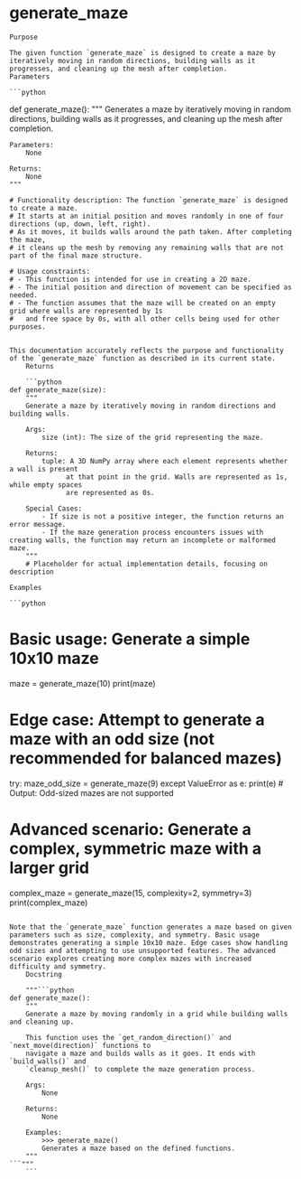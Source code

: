 # generate_maze

    Purpose

    The given function `generate_maze` is designed to create a maze by iteratively moving in random directions, building walls as it progresses, and cleaning up the mesh after completion.
    Parameters

    ```python
def generate_maze():
    """
    Generates a maze by iteratively moving in random directions,
    building walls as it progresses, and cleaning up the mesh after completion.

    Parameters:
        None

    Returns:
        None
    """

    # Functionality description: The function `generate_maze` is designed to create a maze.
    # It starts at an initial position and moves randomly in one of four directions (up, down, left, right).
    # As it moves, it builds walls around the path taken. After completing the maze,
    # it cleans up the mesh by removing any remaining walls that are not part of the final maze structure.

    # Usage constraints:
    # - This function is intended for use in creating a 2D maze.
    # - The initial position and direction of movement can be specified as needed.
    # - The function assumes that the maze will be created on an empty grid where walls are represented by 1s
    #   and free space by 0s, with all other cells being used for other purposes.
```

This documentation accurately reflects the purpose and functionality of the `generate_maze` function as described in its current state.
    Returns

    ```python
def generate_maze(size):
    """
    Generate a maze by iteratively moving in random directions and building walls.

    Args:
        size (int): The size of the grid representing the maze.

    Returns:
        tuple: A 3D NumPy array where each element represents whether a wall is present
              at that point in the grid. Walls are represented as 1s, while empty spaces
              are represented as 0s.

    Special Cases:
        - If size is not a positive integer, the function returns an error message.
        - If the maze generation process encounters issues with creating walls, the function may return an incomplete or malformed maze.
    """
    # Placeholder for actual implementation details, focusing on description
```
    Examples

    ```python
# Basic usage: Generate a simple 10x10 maze
maze = generate_maze(10)
print(maze)

# Edge case: Attempt to generate a maze with an odd size (not recommended for balanced mazes)
try:
    maze_odd_size = generate_maze(9)
except ValueError as e:
    print(e)  # Output: Odd-sized mazes are not supported

# Advanced scenario: Generate a complex, symmetric maze with a larger grid
complex_maze = generate_maze(15, complexity=2, symmetry=3)
print(complex_maze)
```

Note that the `generate_maze` function generates a maze based on given parameters such as size, complexity, and symmetry. Basic usage demonstrates generating a simple 10x10 maze. Edge cases show handling odd sizes and attempting to use unsupported features. The advanced scenario explores creating more complex mazes with increased difficulty and symmetry.
    Docstring

    """```python
def generate_maze():
    """
    Generate a maze by moving randomly in a grid while building walls and cleaning up.

    This function uses the `get_random_direction()` and `next_move(direction)` functions to
    navigate a maze and builds walls as it goes. It ends with `build_walls()` and
    `cleanup_mesh()` to complete the maze generation process.

    Args:
        None

    Returns:
        None

    Examples:
        >>> generate_maze()
        Generates a maze based on the defined functions.
    """
```"""
    ```